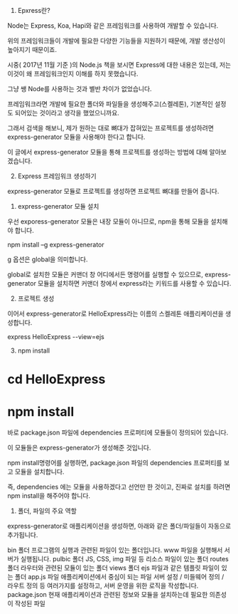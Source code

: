 1. Epxress란?

Node는 Express, Koa, Hapi와 같은 프레임워크를 사용하여 개발할 수 있습니다.

위의 프레임워크들이 개발에 필요한 다양한 기능들을 지원하기 때문에, 개발 생산성이 높아지기 때문이죠.

시중( 2017년 11월 기준 )의 Node.js 책을 보시면 Express에 대한 내용은 있는데, 저는 이것이 왜 프레임워크인지 이해를 하지 못했습니다.

그냥 쌩 Node를 사용하는 것과 별반 차이가 없었습니다.

프레임워크라면 개발에 필요한 폴더와 파일들을 생성해주고(스켈레톤), 기본적인 설정도 되어있는 것이라고 생각을 했었으니까요.

그래서 검색을 해보니, 제가 원하는 대로 뼈대가 잡혀있는 프로젝트를 생성하려면 express-generator 모듈을 사용해야 한다고 합니다.

이 글에서 express-generator 모듈을 통해 프로젝트를 생성하는 방법에 대해 알아보겠습니다.

2. Express 프레임워크 생성하기

express-generator 모듈로 프로젝트를 생성하면 프로젝트 뼈대를 만들어 줍니다.

1. express-generator 모듈 설치

우선 exporess-generator 모듈은 내장 모듈이 아니므로, npm을 통해 모듈을 설치해야 합니다.

npm install –g express-generator

g 옵션은 global을 의미합니다.

global로 설치한 모듈은 커맨더 창 어디에서든 명령어를 실행할 수 있으므로, express-generator 모듈을 설치하면 커맨더 창에서 express라는 키워드를 사용할 수 있습니다.

2. 프로젝트 생성

이어서 express-generator로 HelloExpress라는 이름의 스켈레톤 애플리케이션을 생성합니다.

express HelloExpress --view=ejs

3. npm install

# cd HelloExpress

# npm install

바로 package.json 파일에 dependencies 프로퍼티에 모듈들이 정의되어 있습니다.

이 모듈들은 express-generator가 생성해준 것입니다.

npm install명령어를 실행하면, package.json 파일의 dependencies 프로퍼티를 보고 모듈을 설치합니다.

즉, dependencies 에는 모듈을 사용하겠다고 선언만 한 것이고, 진짜로 설치를 하려면 npm install을 해주어야 합니다.

1. 폴더, 파일의 주요 역할

express-generator로 애플리케이션을 생성하면, 아래와 같은 폴더/파일들이 자동으로 추가됩니다.

bin 폴더
프로그램의 실행과 관련된 파일이 있는 폴더입니다.
www 파일을 실행해서 서버가 실행됩니다.
pulbic 폴더
JS, CSS, img 파일 등 리소스 파일이 있는 폴더
routes 폴더
라우터와 관련된 모듈이 있는 폴더
views 폴더
ejs 파일과 같은 템플릿 파일이 있는 폴더
app.js 파일
애플리케이션에서 중심이 되는 파일
서버 설정 / 미들웨어 정의 / 라우트 정의 등 여러가지를 설정하고, 서버 운영을 위한 로직을 작성합니다.
package.json
현재 애플리케이션과 관련된 정보와 모듈을 설치하는데 필요한 의존성이 작성된 파일
